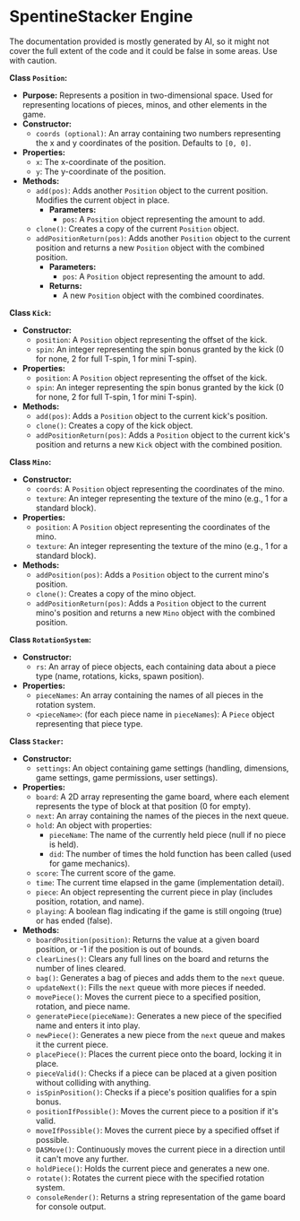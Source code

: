# SpentineStacker Engine

The documentation provided is mostly generated by AI, so it might not cover the full extent of the code and it could be false in some areas. Use with caution.

**Class `Position`:**

- **Purpose:** Represents a position in two-dimensional space. Used for representing locations of pieces, minos, and other elements in the game.
- **Constructor:**
  - `coords (optional)`: An array containing two numbers representing the x and y coordinates of the position. Defaults to `[0, 0]`.
- **Properties:**
  - `x`: The x-coordinate of the position.
  - `y`: The y-coordinate of the position.
- **Methods:**
  - `add(pos)`: Adds another `Position` object to the current position. Modifies the current object in place.
    - **Parameters:**
      - `pos`: A `Position` object representing the amount to add.
  - `clone()`: Creates a copy of the current `Position` object.
  - `addPositionReturn(pos)`: Adds another `Position` object to the current position and returns a new `Position` object with the combined position.
    - **Parameters:**
      - `pos`: A `Position` object representing the amount to add.
    - **Returns:**
      - A new `Position` object with the combined coordinates. 

**Class `Kick`:**

- **Constructor:**
  - `position`: A `Position` object representing the offset of the kick.
  - `spin`: An integer representing the spin bonus granted by the kick (0 for none, 2 for full T-spin, 1 for mini T-spin).
- **Properties:**
  - `position`: A `Position` object representing the offset of the kick.
  - `spin`: An integer representing the spin bonus granted by the kick (0 for none, 2 for full T-spin, 1 for mini T-spin).
- **Methods:**
  - `add(pos)`: Adds a `Position` object to the current kick's position.
  - `clone()`: Creates a copy of the kick object.
  - `addPositionReturn(pos)`: Adds a `Position` object to the current kick's position and returns a new `Kick` object with the combined position.

**Class `Mino`:**

- **Constructor:**
  - `coords`: A `Position` object representing the coordinates of the mino.
  - `texture`: An integer representing the texture of the mino (e.g., 1 for a standard block).
- **Properties:**
  - `position`: A `Position` object representing the coordinates of the mino.
  - `texture`: An integer representing the texture of the mino (e.g., 1 for a standard block).
- **Methods:**
  - `addPosition(pos)`: Adds a `Position` object to the current mino's position.
  - `clone()`: Creates a copy of the mino object.
  - `addPositionReturn(pos)`: Adds a `Position` object to the current mino's position and returns a new `Mino` object with the combined position.

**Class `RotationSystem`:**

- **Constructor:**
  - `rs`: An array of piece objects, each containing data about a piece type (name, rotations, kicks, spawn position).
- **Properties:**
  - `pieceNames`: An array containing the names of all pieces in the rotation system.
  - `<pieceName>`: (for each piece name in `pieceNames`): A `Piece` object representing that piece type.

**Class `Stacker`:**

- **Constructor:**
  - `settings`: An object containing game settings (handling, dimensions, game settings, game permissions, user settings).
- **Properties:**
  - `board`: A 2D array representing the game board, where each element represents the type of block at that position (0 for empty).
  - `next`: An array containing the names of the pieces in the next queue.
  - `hold`: An object with properties:
    - `pieceName`: The name of the currently held piece (null if no piece is held).
    - `did`: The number of times the hold function has been called (used for game mechanics).
  - `score`: The current score of the game.
  - `time`: The current time elapsed in the game (implementation detail).
  - `piece`: An object representing the current piece in play (includes position, rotation, and name).
  - `playing`: A boolean flag indicating if the game is still ongoing (true) or has ended (false).
- **Methods:**
  - `boardPosition(position)`: Returns the value at a given board position, or -1 if the position is out of bounds.
  - `clearLines()`: Clears any full lines on the board and returns the number of lines cleared.
  - `bag()`: Generates a bag of pieces and adds them to the `next` queue.
  - `updateNext()`: Fills the `next` queue with more pieces if needed.
  - `movePiece()`: Moves the current piece to a specified position, rotation, and piece name.
  - `generatePiece(pieceName)`: Generates a new piece of the specified name and enters it into play.
  - `newPiece()`: Generates a new piece from the `next` queue and makes it the current piece.
  - `placePiece()`: Places the current piece onto the board, locking it in place.
  - `pieceValid()`: Checks if a piece can be placed at a given position without colliding with anything.
  - `isSpinPosition()`: Checks if a piece's position qualifies for a spin bonus.
  - `positionIfPossible()`: Moves the current piece to a position if it's valid.
  - `moveIfPossible()`: Moves the current piece by a specified offset if possible.
  - `DASMove()`: Continuously moves the current piece in a direction until it can't move any further.
  - `holdPiece()`: Holds the current piece and generates a new one.
  - `rotate()`: Rotates the current piece with the specified rotation system.
  - `consoleRender()`: Returns a string representation of the game board for console output.